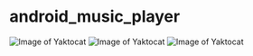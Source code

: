 # android_music_player
![Image of Yaktocat](https://drive.google.com/file/d/1U1x4zfMNCOqhV-igJTgsoj6Z5gCRYTZF/view?usp=sharing)
![Image of Yaktocat](https://drive.google.com/file/d/1rTRL00oMVaTnNXz3_4X8j5i9UIBTCAfd/view?usp=sharing)
![Image of Yaktocat](https://drive.google.com/file/d/10r3silEXF-bGroOAr3fdhm9XVHfvZBSp/view?usp=sharing)
